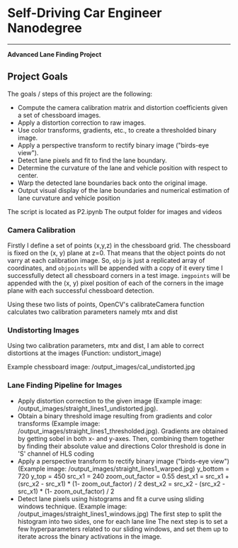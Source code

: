 # Self-Driving Car Engineer Nanodegree


---

**Advanced Lane Finding Project**


## Project Goals

The goals / steps of this project are the following:

* Compute the camera calibration matrix and distortion coefficients given a set of chessboard images.
* Apply a distortion correction to raw images.
* Use color transforms, gradients, etc., to create a thresholded binary image.
* Apply a perspective transform to rectify binary image ("birds-eye view").
* Detect lane pixels and fit to find the lane boundary.
* Determine the curvature of the lane and vehicle position with respect to center.
* Warp the detected lane boundaries back onto the original image.
* Output visual display of the lane boundaries and numerical estimation of lane curvature and vehicle position

The script is located as P2.ipynb
The output folder for images and videos 


### Camera Calibration

Firstly I define a set of points (x,y,z) in the chessboard grid. The chessboard is fixed on the (x, y) plane at z=0. That means that the object points do not varry at each calibration image.  So, `objp` is just a replicated array of coordinates, and `objpoints` will be appended with a copy of it every time I successfully detect all chessboard corners in a test image.  `imgpoints` will be appended with the (x, y) pixel position of each of the corners in the image plane with each successful chessboard detection.

Using these two lists of points, OpenCV's calibrateCamera function calculates two calibration parameters namely mtx and dist

### Undistorting Images

Using two calibration parameters, mtx and dist, I am able to correct distortions at the images (Function: undistort_image)

Example chessboard image: /output_images/cal_undistorted.jpg

### Lane Finding Pipeline for Images

* Apply distortion correction to the given image (Example image: /output_images/straight_lines1_undistorted.jpg). 
* Obtain a binary threshold image resulting from gradients and color transforms (Example image: /output_images/straight_lines1_thresholded.jpg).
   Gradients are obtained by getting sobel in both x- and y-axes. Then, combining them together by finding  their absolute value and directions
   Color threshold is done in 'S' channel of HLS coding
* Apply a perspective transform to rectify binary image ("birds-eye view") (Example image: /output_images/straight_lines1_warped.jpg)
   y_bottom = 720 
   y_top = 450 
   src_x1 = 240
   zoom_out_factor = 0.55
   dest_x1 = src_x1 + (src_x2 - src_x1) * (1- zoom_out_factor) / 2 
   dest_x2 = src_x2 - (src_x2 - src_x1) * (1- zoom_out_factor) / 2
* Detect lane pixels using histograms and fit a curve using sliding windows technique. (Example image: /output_images/straight_lines1_windows.jpg)
   The first step  to split the histogram into two sides, one for each lane line
   The next step is to set a few hyperparameters related to our sliding windows, and set them up to iterate across the binary activations in the image.
